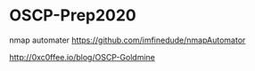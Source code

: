 # OSCP-Prep2020

nmap automater
https://github.com/imfinedude/nmapAutomator


http://0xc0ffee.io/blog/OSCP-Goldmine
